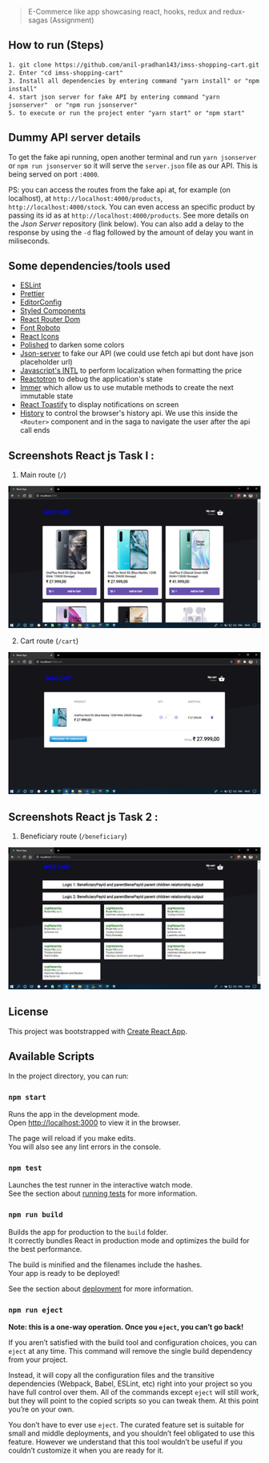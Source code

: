 

> E-Commerce like app showcasing react, hooks, redux and redux-sagas (Assignment)

## How to run (Steps)

```
1. git clone https://github.com/anil-pradhan143/imss-shopping-cart.git
2. Enter "cd imss-shopping-cart"
3. Install all dependencies by entering command "yarn install" or "npm install"
4. start json server for fake API by entering command "yarn jsonserver"  or "npm run jsonserver"
5. to execute or run the project enter "yarn start" or "npm start"
```


## Dummy API server details
To get the fake api running, open another terminal and run `yarn jsonserver` or  `npm run jsonserver` so it will serve the `server.json` file as our API. This is being served on port `:4000`.

PS: you can access the routes from the fake api at, for example (on localhost), at `http://localhost:4000/products`, `http://localhost:4000/stock`. You can even access an specific product by passing its id as at `http://localhost:4000/products`. See more details on the _Json Server_ repository (link below). You can also add a delay to the response by using the `-d` flag followed by the amount of delay you want in miliseconds.




## Some dependencies/tools used

-   [ESLint](https://github.com/eslint/eslint)
-   [Prettier](https://github.com/prettier/prettier)
-   [EditorConfig](https://github.com/editorconfig/editorconfig)
-   [Styled Components](https://github.com/styled-components/styled-components)
-   [React Router Dom](https://reacttraining.com/react-router/web/guides/quick-start)
-   [Font Roboto](https://fonts.google.com/specimen/Roboto?selection.family=Roboto)
-   [React Icons](https://react-icons.netlify.com/#/)
-   [Polished](https://polished.js.org/) to darken some colors
-   [Json-server](https://github.com/typicode/json-server) to fake our API (we could use fetch api but dont have json placeholder url)
-   [Javascript's INTL](https://developer.mozilla.org/en-US/docs/Web/JavaScript/Reference/Global_Objects/Intl) to perform localization when formatting the price
-   [Reactotron](https://github.com/infinitered/reactotron) to debug the application's state
-   [Immer](https://github.com/immerjs/immer) which allow us to use mutable methods to create the next immutable state
-   [React Toastify](https://github.com/fkhadra/react-toastify) to display notifications on screen
-   [History](https://www.npmjs.com/package/history) to control the browser's history api. We use this inside the `<Router>` component and in the saga to navigate the user after the api call ends

## Screenshots React js Task l : 

1. Main route (`/`)

<p align="center">
  <!-- <img width="460" height="300" src="./screenshots/main-page.png"> -->
  <img src="./screenshots/HomePage/HomePage.png">
</p>

2. Cart route (`/cart`)

<p align="center">
  <!-- <img width="460" height="300" src="./screenshots/main-page.png"> -->
  <img src="./screenshots/Cart/Cart.png">
</p>

## Screenshots React js Task 2 : 

1. Beneficiary route (`/beneficiary`)

<p align="center">
  <!-- <img width="460" height="300" src="./screenshots/main-page.png"> -->
  <img src="./screenshots/Baneficiary/Beneficiary.png">
</p>



## License

This project was bootstrapped with [Create React App](https://github.com/facebook/create-react-app).

## Available Scripts

In the project directory, you can run:

### `npm start`

Runs the app in the development mode.<br>
Open [http://localhost:3000](http://localhost:3000) to view it in the browser.

The page will reload if you make edits.<br>
You will also see any lint errors in the console.

### `npm test`

Launches the test runner in the interactive watch mode.<br>
See the section about [running tests](https://facebook.github.io/create-react-app/docs/running-tests) for more information.

### `npm run build`

Builds the app for production to the `build` folder.<br>
It correctly bundles React in production mode and optimizes the build for the best performance.

The build is minified and the filenames include the hashes.<br>
Your app is ready to be deployed!

See the section about [deployment](https://facebook.github.io/create-react-app/docs/deployment) for more information.

### `npm run eject`

**Note: this is a one-way operation. Once you `eject`, you can’t go back!**

If you aren’t satisfied with the build tool and configuration choices, you can `eject` at any time. This command will remove the single build dependency from your project.

Instead, it will copy all the configuration files and the transitive dependencies (Webpack, Babel, ESLint, etc) right into your project so you have full control over them. All of the commands except `eject` will still work, but they will point to the copied scripts so you can tweak them. At this point you’re on your own.

You don’t have to ever use `eject`. The curated feature set is suitable for small and middle deployments, and you shouldn’t feel obligated to use this feature. However we understand that this tool wouldn’t be useful if you couldn’t customize it when you are ready for it.
